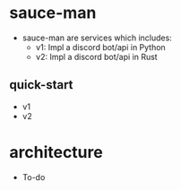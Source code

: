 # sauce-man

* sauce-man are services which includes:
    * v1: Impl a discord bot/api in Python
    * v2: Impl a discord bot/api in Rust

## quick-start

* v1
* v2

# architecture

* To-do